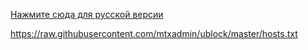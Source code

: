 [Нажмите сюда для русской версии](hosts_file_ru.md)

https://raw.githubusercontent.com/mtxadmin/ublock/master/hosts.txt
